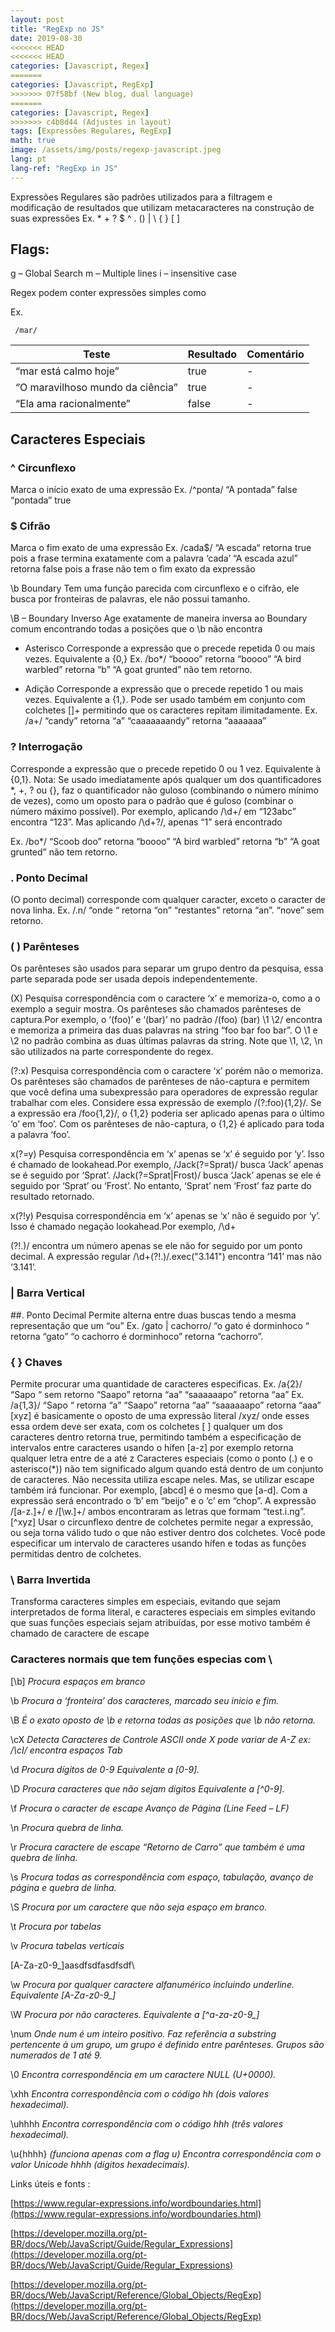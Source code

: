 ```yaml
---
layout: post
title: "RegExp no JS"
date: 2019-08-30
<<<<<<< HEAD
<<<<<<< HEAD
categories: [Javascript, Regex]
=======
categories: [Javascript, RegExp]
>>>>>>> 07f58bf (New blog, dual language)
=======
categories: [Javascript, Regex]
>>>>>>> c4b8d44 (Adjustes in layout)
tags: [Expressões Regulares, RegExp]
math: true
image: /assets/img/posts/regexp-javascript.jpeg
lang: pt
lang-ref: "RegExp in JS"
---
```


Expressões Regulares são padrões utilizados para a filtragem e modificação de resultados que utilizam metacaracteres na construção de suas expressões
Ex. \* + ? $ ^ . () | \ { } [ ]

## Flags:

g – Global Search
m – Multiple lines
i – insensitive case

<!--more-->
Regex podem conter expressões simples como

Ex.

```Regexp
 /mar/
```

| Teste                            | Resultado | Comentário |
| -------------------------------- | --------- | ---------- |
| “mar está calmo hoje”            | true      | -          |
| “O maravilhoso mundo da ciência” | true      | -          |
| “Ela ama racionalmente”          | false     | -          |

## Caracteres Especiais

### ^ Circunflexo

Marca o início exato de uma expressão
Ex. /^ponta/
“A pontada” false
“pontada” true

### $ Cifrão

Marca o fim exato de uma expressão Ex. /cada$/
“A escada“ retorna true pois a frase termina exatamente com a palavra ‘cada’
“A escada azul” retorna false pois a frase não tem o fim exato da expressão

\b Boundary
Tem uma função parecida com circunflexo e o cifrão, ele busca por fronteiras de palavras, ele não possui tamanho.

\B – Boundary Inverso
Age exatamente de maneira inversa ao Boundary comum encontrando todas a posições que o \b não encontra

- Asterisco
  Corresponde a expressão que o precede repetida 0 ou mais vezes. Equivalente a {0,} Ex. /bo\*/
  “boooo” retorna “boooo”
  “A bird warbled” retorna “b”
  “A goat grunted” não tem retorno.

* Adição
  Corresponde a expressão que o precede repetido 1 ou mais vezes. Equivalente a {1,}. Pode ser usado também em conjunto com colchetes []+ permitindo que os caracteres repitam ilimitadamente. Ex. /a+/
  “candy” retorna “a”
  “caaaaaaandy” retorna “aaaaaaa”

### ? Interrogação

Corresponde a expressão que o precede repetido 0 ou 1 vez. Equivalente à {0,1}.
Nota: Se usado imediatamente após qualquer um dos quantificadores \*, +, ? ou {}, faz o quantificador não guloso (combinando o número mínimo de vezes), como um oposto para o padrão que é guloso (combinar o número máximo possível). Por exemplo, aplicando /\d+/ em “123abc” encontra “123”. Mas aplicando /\d+?/, apenas “1” será encontrado

Ex. /bo\*/
“Scoob doo” retorna “boooo”
“A bird warbled” retorna “b”
“A goat grunted” não tem retorno.

### . Ponto Decimal

(O ponto decimal) corresponde com qualquer caracter, exceto o caracter de nova linha. Ex. /.n/
“onde “ retorna “on”
“restantes” retorna “an”.
“nove” sem retorno.

### ( ) Parênteses

Os parênteses são usados para separar um grupo dentro da pesquisa, essa parte separada pode ser usada depois independentemente.

(X) Pesquisa correspondência com o caractere ‘x’ e memoriza-o, como a o exemplo a seguir mostra. Os parênteses são chamados parênteses de captura.Por exemplo, o ‘(foo)’ e ‘(bar)’ no padrão /(foo) (bar) \1 \2/ encontra e memoriza a primeira das duas palavras na string “foo bar foo bar”. O \1 e \2 no padrão combina as duas últimas palavras da string. Note que \1, \2, \n são utilizados na parte correspondente do regex.

(?:x) Pesquisa correspondência com o caractere ‘x’ porém não o memoriza. Os parênteses são chamados de parênteses de não-captura e permitem que você defina uma subexpressão para operadores de expressão regular trabalhar com eles. Considere essa expressão de exemplo /(?:foo){1,2}/. Se a expressão era /foo{1,2}/, o {1,2} poderia ser aplicado apenas para o último ‘o’ em ‘foo’. Com os parênteses de não-captura, o {1,2} é aplicado para toda a palavra ‘foo’.

x(?=y) Pesquisa correspondência em ‘x’ apenas se ‘x’ é seguido por ‘y’. Isso é chamado de lookahead.Por exemplo, /Jack(?=Sprat)/ busca ‘Jack’ apenas se é seguido por ‘Sprat’. /Jack(?=Sprat|Frost)/ busca ‘Jack’ apenas se ele é seguido por ‘Sprat’ ou ‘Frost’. No entanto, ‘Sprat’ nem ‘Frost’ faz parte do resultado retornado.

x(?!y) Pesquisa correspondência em ‘x’ apenas se ‘x’ não é seguido por ‘y’. Isso é chamado negação lookahead.Por exemplo, /\d+

(?!\.)/ encontra um número apenas se ele não for seguido por um ponto decimal. A expressão regular /\d+(?!\.)/.exec("3.141") encontra ‘141’ mas não ‘3.141’.

### | Barra Vertical

##. Ponto Decimal
Permite alterna entre duas buscas tendo a mesma representação que um “ou” Ex. /gato | cachorro/
“o gato é dorminhoco “ retorna “gato”
“o cachorro é dorminhoco” retorna “cachorro”.

### { } Chaves

Permite procurar uma quantidade de caracteres especificas. Ex. /a{2}/
“Sapo “ sem retorno
“Saapo” retorna “aa”
“saaaaaapo” retorna “aa” Ex. /a{1,3}/
“Sapo “ retorna “a”
“Saapo” retorna “aa”
“saaaaaapo” retorna “aaa”
[xyz] é basicamente o oposto de uma expressão literal /xyz/ onde esses essa ordem deve ser exata, com os colchetes [ ] qualquer um dos caracteres dentro retorna true, permitindo também a especificação de intervalos entre caracteres usando o hífen [a-z] por exemplo retorna qualquer letra entre de a até z
Caracteres especiais (como o ponto (.) e o asterisco(\*)) não tem significado algum quando está dentro de um conjunto de caracteres. Não necessita utiliza escape neles. Mas, se utilizar escape também irá funcionar. Por exemplo, [abcd] é o mesmo que [a-d]. Com a expressão será encontrado o ‘b’ em “beijo” e o ‘c’ em “chop”. A expressão /[a-z.]+/ e /[\w.]+/ ambos encontraram as letras que formam “test.i.ng”.
[^xyz] Usar o circunflexo dentre de colchetes permite negar a expressão, ou seja torna válido tudo o que não estiver dentro dos colchetes.
Você pode especificar um intervalo de caracteres usando hífen e todas as funções permitidas dentro de colchetes.

### \ Barra Invertida

Transforma caracteres simples em especiais, evitando que sejam interpretados de forma literal, e caracteres especiais em simples evitando que suas funções especiais sejam atribuídas, por esse motivo também é chamado de caractere de escape

### Caracteres normais que tem funções especias com \

[\b] _Procura espaços em branco_

\b _Procura a ‘fronteira’ dos caracteres, marcado seu inicio e fim._

\B _É o exato oposto de \b e retorna todas as posições que \b não retorna._

\cX _Detecta Caracteres de Controle ASCII onde X pode variar de A-Z ex: /\cI/ encontra espaços Tab_

\d _Procura dígitos de 0-9 Equivalente a [0-9]._

\D _Procura caracteres que não sejam dígitos Equivalente a [^0-9]._

\f _Procura o caracter de escape Avanço de Página (Line Feed – LF)_

\n _Procura quebra de linha._

\r _Procura caractere de escape “Retorno de Carro” que também é uma quebra de linha._

\s _Procura todas as correspondência com espaço, tabulação, avanço de página e quebra de linha._

\S _Procura por um caractere que não seja espaço em branco._

\t _Procura por tabelas_

\v _Procura tabelas verticais_

[A-Za-z0-9_]aasdfsdfasdfsdf\

\w _Procura por qualquer caractere alfanumérico incluindo underline. Equivalente [A-Za-z0-9\_]_

\W _Procura por não caracteres. Equivalente a [^a-za-z0-9\_]_

\num _Onde num é um inteiro positivo. Faz referência a substring pertencente à um grupo, um grupo é definido entre parênteses.
Grupos são numerados de 1 até 9._

\0 _Encontra correspondência em um caractere NULL (U+0000)._

\xhh _Encontra correspondência com o código hh (dois valores hexadecimal)._

\uhhhh _Encontra correspondência com o código hhh (três valores hexadecimal)._

\u{hhhh} _(funciona apenas com a flag u) Encontra correspondência com o valor Unicode hhhh (dígitos hexadecimais)._

Links úteis e fonts :

[https://www.regular-expressions.info/wordboundaries.html](https://www.regular-expressions.info/wordboundaries.html)

[https://developer.mozilla.org/pt-BR/docs/Web/JavaScript/Guide/Regular_Expressions](https://developer.mozilla.org/pt-BR/docs/Web/JavaScript/Guide/Regular_Expressions)

[https://developer.mozilla.org/pt-BR/docs/Web/JavaScript/Reference/Global_Objects/RegExp](https://developer.mozilla.org/pt-BR/docs/Web/JavaScript/Reference/Global_Objects/RegExp)

```

```
